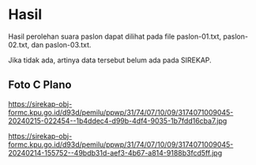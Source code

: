 # Hasil

Hasil perolehan suara paslon dapat dilihat pada file paslon-01.txt, paslon-02.txt, dan paslon-03.txt.

Jika tidak ada, artinya data tersebut belum ada pada SIREKAP.

## Foto C Plano

https://sirekap-obj-formc.kpu.go.id/d93d/pemilu/ppwp/31/74/07/10/09/3174071009045-20240215-022454--1b4ddec4-d99b-4df4-9035-1b7fdd16cba7.jpg

https://sirekap-obj-formc.kpu.go.id/d93d/pemilu/ppwp/31/74/07/10/09/3174071009045-20240214-155752--49bdb31d-aef3-4b67-a814-9188b3fcd5ff.jpg
